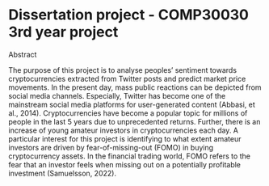 # Dissertation project - COMP30030 3rd year project 

Abstract

The purpose of this project is to analyse peoples’ sentiment towards cryptocurrencies extracted from Twitter posts and predict market price movements. In the present day, mass public reactions can be depicted from social media channels. Especially, Twitter has become one of the mainstream social media platforms for user-generated content (Abbasi, et al., 2014). 
Cryptocurrencies have become a popular topic for millions of people in the last 5 years due to unprecedented returns. Further, there is an increase of young amateur investors in cryptocurrencies each day. A particular interest for this project is identifying to what extent amateur investors are driven by fear-of-missing-out (FOMO) in buying cryptocurrency assets. In the financial trading world, FOMO refers to the fear that an investor feels when missing out on a potentially profitable investment (Samuelsson, 2022).
